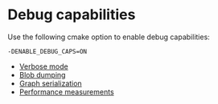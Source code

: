 # Debug capabilities
Use the following cmake option to enable debug capabilities:

`-DENABLE_DEBUG_CAPS=ON`

* [Verbose mode](verbose.md)
* [Blob dumping](blob_dumping.md)
* [Graph serialization](graph_serialization.md)
* [Performance measurements](perf_measurements.md)

